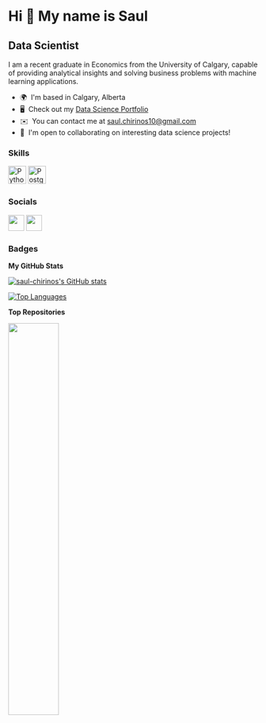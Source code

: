 Hi 👋 My name is Saul
=====================

Data Scientist
--------------

I am a recent graduate in Economics from the University of Calgary, capable of providing analytical insights and solving business problems with machine learning applications.

* 🌍  I'm based in Calgary, Alberta
* 🖥️  Check out my [Data Science Portfolio](http://saul-chirinos.github.io/Saul_Portfolio/)
* ✉️  You can contact me at [saul.chirinos10@gmail.com](mailto:saul.chirinos10@gmail.com)
* 🤝  I'm open to collaborating on interesting data science projects!

### Skills

<p align="left">
<a href="https://www.python.org/" target="_blank" rel="noreferrer"><img src="https://raw.githubusercontent.com/danielcranney/readme-generator/main/public/icons/skills/python-colored.svg" width="36" height="36" alt="Python" /></a>
<a href="https://www.postgresql.org/" target="_blank" rel="noreferrer"><img src="https://raw.githubusercontent.com/danielcranney/readme-generator/main/public/icons/skills/postgresql-colored.svg" width="36" height="36" alt="PostgreSQL" /></a>
</p>


### Socials

<p align="left"> <a href="https://www.github.com/saul-chirinos" target="_blank" rel="noreferrer"><img src="https://raw.githubusercontent.com/danielcranney/readme-generator/main/public/icons/socials/github-dark.svg" width="32" height="32" /></a> <a href="https://www.linkedin.com/in/saulchirinos/" target="_blank" rel="noreferrer"><img src="https://raw.githubusercontent.com/danielcranney/readme-generator/main/public/icons/socials/linkedin.svg" width="32" height="32" /></a></p>

### Badges

<b>My GitHub Stats</b>

<a href="http://www.github.com/saul-chirinos"><img src="https://github-readme-stats.vercel.app/api?username=saul-chirinos&show_icons=true&hide=issues,&count_private=true&title_color=3382ed&text_color=ffffff&icon_color=3382ed&bg_color=1c1917&hide_border=true&show_icons=true" alt="saul-chirinos's GitHub stats" /></a>

<a href="https://github.com/saul-chirinos" align="left"><img src="https://github-readme-stats.vercel.app/api/top-langs/?username=saul-chirinos&langs_count=10&title_color=3382ed&text_color=ffffff&icon_color=3382ed&bg_color=1c1917&hide_border=true&locale=en&custom_title=Top%20%Languages" alt="Top Languages" /></a>

<b>Top Repositories</b>

<div width="100%" align="center"><a href="https://github.com/saul-chirinos/kpiproject" align="left"><img align="left" width="45%" src="https://github-readme-stats.vercel.app/api/pin/?username=saul-chirinos&repo=kpiproject&title_color=3382ed&text_color=ffffff&icon_color=3382ed&bg_color=1c1917&hide_border=true&locale=en" /></a></div><br /><br /><br /><br /><br /><br /><br />
<!---
saul-chirinos/saul-chirinos is a ✨ special ✨ repository because its `README.md` (this file) appears on your GitHub profile.
You can click the Preview link to take a look at your changes.
--->
